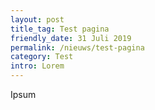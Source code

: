 ```yaml
---
layout: post
title_tag: Test pagina
friendly_date: 31 Juli 2019
permalink: /nieuws/test-pagina
category: Test
intro: Lorem
---
```

Ipsum
